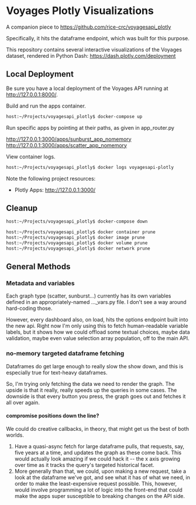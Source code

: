 # Voyages Plotly Visualizations

A companion piece to https://github.com/rice-crc/voyagesapi_plotly

Specifically, it hits the dataframe endpoint, which was built for this purpose.

This repository contains several interactive visualizations of the Voyages dataset, rendered in Python Dash: https://dash.plotly.com/deployment

## Local Deployment

Be sure you have a local deployment of the Voyages API running at http://127.0.0.1:8000/.

Build and run the apps container.

```bash
host:~/Projects/voyagesapi_plotly$ docker-compose up
```

Run specific apps by pointing at their paths, as given in app_router.py

http://127.0.0.1:3000/apps/sunburst_app_nomemory
http://127.0.0.1:3000/apps/scatter_app_nomemory

View container logs.

```bash
host:~/Projects/voyagesapi_plotly$ docker logs voyagesapi-plotly
```

Note the following project resources:

* Plotly Apps: http://127.0.0.1:3000/

## Cleanup

```bash
host:~/Projects/voyagesapi_plotly$ docker-compose down

host:~/Projects/voyagesapi_plotly$ docker container prune
host:~/Projects/voyagesapi_plotly$ docker image prune
host:~/Projects/voyagesapi_plotly$ docker volume prune
host:~/Projects/voyagesapi_plotly$ docker network prune
```

## General Methods

### Metadata and variables

Each graph type (scatter, sunburst...) currently has its own variables defined in an appropriately-named ..._vars.py file. I don't see a way around hard-coding those.

However, every dashboard also, on load, hits the options endpoint built into the new api. Right now I'm only using this to fetch human-readable variable labels, but it shows how we could offload some textual choices, maybe data validation, maybe even value selection array population, off to the main API.

### no-memory targeted dataframe fetching

Dataframes do get large enough to really slow the show down, and this is especially true for text-heavy dataframes.

So, I'm trying only fetching the data we need to render the graph. The upside is that it really, really speeds up the queries in some cases. The downside is that every button you press, the graph goes out and fetches it all over again.

#### compromise positions down the line?

We could do creative callbacks, in theory, that might get us the best of both worlds.

1. Have a quasi-async fetch for large dataframe pulls, that requests, say, five years at a time, and updates the graph as these come back. This would actually look amazing if we could hack it -- the x axis growing over time as it tracks the query's targeted historical facet.
1. More generally than that, we could, upon making a new request, take a look at the dataframe we've got, and see what it has of what we need, in order to make the least-expensive request possible. This, however, would involve programming a lot of logic into the front-end that could make the apps super susceptible to breaking changes on the API side.
